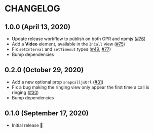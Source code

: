 # CHANGELOG

## 1.0.0 (April 13, 2020)

- Update release workflow to publish on both GPR and npmjs ([#76](https://github.com/snapcall/agent-app-react/pull/76))
- Add a **Video** element, available in the `InCall` view ([#75](https://github.com/snapcall/agent-app-react/pull/75))
- Fix `setInterval` and `setTimeout` types ([#49](https://github.com/snapcall/agent-app-react/pull/49), [#77](https://github.com/snapcall/agent-app-react/pull/77))
- Bump dependencies

## 0.2.0 (October 29, 2020)

- Add a new optional prop `snapcalljsUrl` ([#31](https://github.com/snapcall/agent-app-react/pull/31))
- Fix a bug making the ringing view only appear the first time a call is ringing ([#30](https://github.com/snapcall/agent-app-react/pull/30))
- Bump dependencies

## 0.1.0 (September 17, 2020)

- Initial release 🎉
